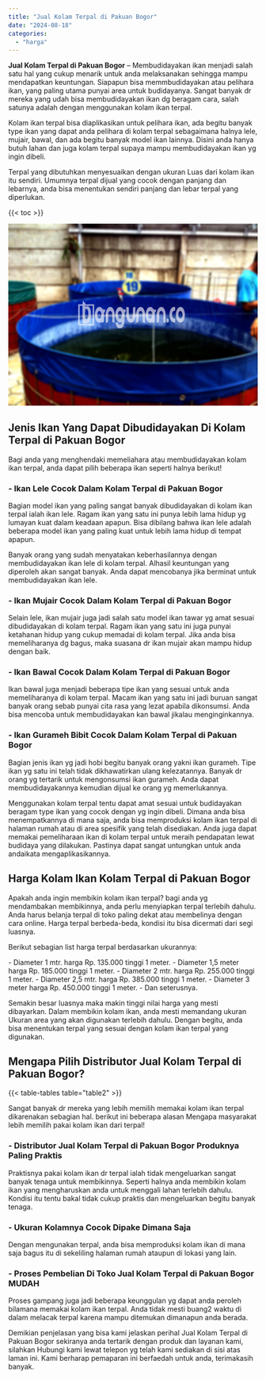 ```yaml
---
title: "Jual Kolam Terpal di Pakuan Bogor"
date: "2024-08-18"
categories: 
  - "harga"
---
```


**Jual Kolam Terpal di Pakuan Bogor** – Membudidayakan ikan menjadi salah satu hal yang cukup menarik untuk anda melaksanakan sehingga mampu mendapatkan keuntungan. Siapapun bisa memmbudidayakan atau pelihara ikan, yang paling utama punyai area untuk budidayanya. Sangat banyak dr mereka yang udah bisa membudidayakan ikan dg beragam cara, salah satunya adalah dengan menggunakan kolam ikan terpal.

Kolam ikan terpal bisa diaplikasikan untuk pelihara ikan, ada begitu banyak type ikan yang dapat anda pelihara di kolam terpal sebagaimana halnya lele, mujair, bawal, dan ada begitu banyak model ikan lainnya. Disini anda hanya butuh lahan dan juga kolam terpal supaya mampu membudidayakan ikan yg ingin dibeli.

Terpal yang dibutuhkan menyesuaikan dengan ukuran Luas dari kolam ikan itu sendiri. Umumnya terpal dijual yang cocok dengan panjang dan lebarnya, anda bisa menentukan sendiri panjang dan lebar terpal yang diperlukan.

{{< toc >}}

![Jual Kolam Terpal di Pakuan Bogor](/images/jual-kolam-terpal-31.png)

## Jenis Ikan Yang Dapat Dibudidayakan Di Kolam Terpal di Pakuan Bogor

Bagi anda yang menghendaki memeliahara atau membudidayakan kolam ikan terpal, anda dapat pilih beberapa ikan seperti halnya berikut!

### \- Ikan Lele Cocok Dalam Kolam Terpal di Pakuan Bogor

Bagian model ikan yang paling sangat banyak dibudidayakan di kolam ikan terpal ialah ikan lele. Ragam ikan yang satu ini punya lebih lama hidup yg lumayan kuat dalam keadaan apapun. Bisa dibilang bahwa ikan lele adalah beberapa model ikan yang paling kuat untuk lebih lama hidup di tempat apapun.

Banyak orang yang sudah menyatakan keberhasilannya dengan membudidayakan ikan lele di kolam terpal. Alhasil keuntungan yang diperoleh akan sangat banyak. Anda dapat mencobanya jika berminat untuk membudidayakan ikan lele.

### \- Ikan Mujair Cocok Dalam Kolam Terpal di Pakuan Bogor

Selain lele, ikan mujair juga jadi salah satu model ikan tawar yg amat sesuai dibudidayakan di kolam terpal. Ragam ikan yang satu ini juga punyai ketahanan hidup yang cukup memadai di kolam terpal. Jika anda bisa memeliharanya dg bagus, maka suasana dr ikan mujair akan mampu hidup dengan baik.

### \- Ikan Bawal Cocok Dalam Kolam Terpal di Pakuan Bogor

Ikan bawal juga menjadi beberapa tipe ikan yang sesuai untuk anda memeliharanya di kolam terpal. Macam ikan yang satu ini jadi buruan sangat banyak orang sebab punyai cita rasa yang lezat apabila dikonsumsi. Anda bisa mencoba untuk membudidayakan kan bawal jikalau menginginkannya.

### \- Ikan Gurameh Bibit Cocok Dalam Kolam Terpal di Pakuan Bogor

Bagian jenis ikan yg jadi hobi begitu banyak orang yakni ikan gurameh. Tipe ikan yg satu ini telah tidak dikhawatirkan ulang kelezatannya. Banyak dr orang yg tertarik untuk mengonsumsi ikan gurameh. Anda dapat membudidayakannya kemudian dijual ke orang yg memerlukannya.

Menggunakan kolam terpal tentu dapat amat sesuai untuk budidayakan beragam type ikan yang cocok dengan yg ingin dibeli. Dimana anda bisa menempatkannya di mana saja, anda bisa memproduksi kolam ikan terpal di halaman rumah atau di area spesifik yang telah disediakan. Anda juga dapat memakai pemeliharaan ikan di kolam terpal untuk meraih pendapatan lewat budidaya yang dilakukan. Pastinya dapat sangat untungkan untuk anda andaikata mengaplikasikannya.

## Harga Kolam Ikan Kolam Terpal di Pakuan Bogor

Apakah anda ingin membikin kolam ikan terpal? bagi anda yg mendambakan membikinnya, anda perlu menyiapkan terpal terlebih dahulu. Anda harus belanja terpal di toko paling dekat atau membelinya dengan cara online. Harga terpal berbeda-beda, kondisi itu bisa dicermati dari segi luasnya.

Berikut sebagian list harga terpal berdasarkan ukurannya:

\- Diameter 1 mtr. harga Rp. 135.000 tinggi 1 meter. - Diameter 1,5 meter harga Rp. 185.000 tinggi 1 meter. - Diameter 2 mtr. harga Rp. 255.000 tinggi 1 meter. - Diameter 2,5 mtr. harga Rp. 385.000 tinggi 1 meter. - Diameter 3 meter harga Rp. 450.000 tinggi 1 meter. - Dan seterusnya.

Semakin besar luasnya maka makin tinggi nilai harga yang mesti dibayarkan. Dalam membikin kolam ikan, anda mesti memandang ukuran Ukuran area yang akan digunakan terlebih dahulu. Dengan begitu, anda bisa menentukan terpal yang sesuai dengan kolam ikan terpal yang digunakan.

## Mengapa Pilih Distributor Jual Kolam Terpal di Pakuan Bogor?

{{< table-tables table="table2" >}}

Sangat banyak dr mereka yang lebih memilih memakai kolam ikan terpal dikarenakan sebagian hal. berikut ini beberapa alasan Mengapa masyarakat lebih memilih pakai kolam ikan dari terpal!

### \- Distributor Jual Kolam Terpal di Pakuan Bogor Produknya Paling Praktis

Praktisnya pakai kolam ikan dr terpal ialah tidak mengeluarkan sangat banyak tenaga untuk membikinnya. Seperti halnya anda membikin kolam ikan yang mengharuskan anda untuk menggali lahan terlebih dahulu. Kondisi itu tentu bakal tidak cukup praktis dan mengeluarkan begitu banyak tenaga.

### \- Ukuran Kolamnya Cocok Dipake Dimana Saja

Dengan mengunakan terpal, anda bisa memproduksi kolam ikan di mana saja bagus itu di sekeliling halaman rumah ataupun di lokasi yang lain.

### \- Proses Pembelian Di Toko Jual Kolam Terpal di Pakuan Bogor MUDAH

Proses gampang juga jadi beberapa keunggulan yg dapat anda peroleh bilamana memakai kolam ikan terpal. Anda tidak mesti buang2 waktu di dalam melacak terpal karena mampu ditemukan dimanapun anda berada.

Demikian penjelasan yang bisa kami jelaskan perihal Jual Kolam Terpal di Pakuan Bogor sekiranya anda tertarik dengan produk dan layanan kami, silahkan Hubungi kami lewat telepon yg telah kami sediakan di sisi atas laman ini. Kami berharap pemaparan ini berfaedah untuk anda, terimakasih banyak.
